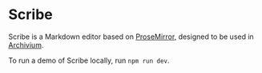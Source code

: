 # Scribe

Scribe is a Markdown editor based on [ProseMirror](https://prosemirror.net/), designed to be used in [Archivium](https://github.com/HMI-Studios/archivium).

To run a demo of Scribe locally, run `npm run dev`.
